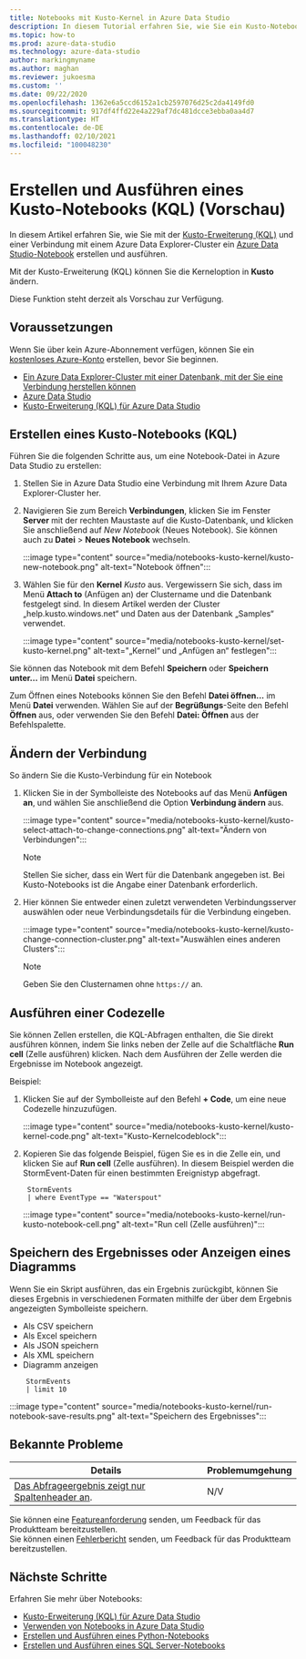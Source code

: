 ```yaml
---
title: Notebooks mit Kusto-Kernel in Azure Data Studio
description: In diesem Tutorial erfahren Sie, wie Sie ein Kusto-Notebook erstellen und ausführen.
ms.topic: how-to
ms.prod: azure-data-studio
ms.technology: azure-data-studio
author: markingmyname
ms.author: maghan
ms.reviewer: jukoesma
ms.custom: ''
ms.date: 09/22/2020
ms.openlocfilehash: 1362e6a5ccd6152a1cb2597076d25c2da4149fd0
ms.sourcegitcommit: 917df4ffd22e4a229af7dc481dcce3ebba0aa4d7
ms.translationtype: HT
ms.contentlocale: de-DE
ms.lasthandoff: 02/10/2021
ms.locfileid: "100048230"
---
```

# <a name="create-and-run-a-kusto-kql-notebook-preview"></a>Erstellen und Ausführen eines Kusto-Notebooks (KQL) (Vorschau)

In diesem Artikel erfahren Sie, wie Sie mit der [Kusto-Erweiterung (KQL)](../extensions/kusto-extension.md) und einer Verbindung mit einem Azure Data Explorer-Cluster ein [Azure Data Studio-Notebook](./notebooks-guidance.md) erstellen und ausführen.

Mit der Kusto-Erweiterung (KQL) können Sie die Kerneloption in **Kusto** ändern.

Diese Funktion steht derzeit als Vorschau zur Verfügung.

## <a name="prerequisites"></a>Voraussetzungen

Wenn Sie über kein Azure-Abonnement verfügen, können Sie ein [kostenloses Azure-Konto](https://azure.microsoft.com/free/) erstellen, bevor Sie beginnen.

- [Ein Azure Data Explorer-Cluster mit einer Datenbank, mit der Sie eine Verbindung herstellen können](/azure/data-explorer/create-cluster-database-portal)
- [Azure Data Studio](../download-azure-data-studio.md)
- [Kusto-Erweiterung (KQL) für Azure Data Studio](../extensions/kusto-extension.md)

## <a name="create-a-kusto-kql-notebook"></a>Erstellen eines Kusto-Notebooks (KQL)

Führen Sie die folgenden Schritte aus, um eine Notebook-Datei in Azure Data Studio zu erstellen:

1. Stellen Sie in Azure Data Studio eine Verbindung mit Ihrem Azure Data Explorer-Cluster her.

2. Navigieren Sie zum Bereich **Verbindungen**, klicken Sie im Fenster **Server** mit der rechten Maustaste auf die Kusto-Datenbank, und klicken Sie anschließend auf *New Notebook* (Neues Notebook). Sie können auch zu **Datei** > **Neues Notebook** wechseln.

   :::image type="content" source="media/notebooks-kusto-kernel/kusto-new-notebook.png" alt-text="Notebook öffnen":::

3. Wählen Sie für den **Kernel** *Kusto* aus. Vergewissern Sie sich, dass im Menü **Attach to** (Anfügen an) der Clustername und die Datenbank festgelegt sind. In diesem Artikel werden der Cluster „help.kusto.windows.net“ und Daten aus der Datenbank „Samples“ verwendet.

   :::image type="content" source="media/notebooks-kusto-kernel/set-kusto-kernel.png" alt-text="„Kernel“ und „Anfügen an“ festlegen":::

Sie können das Notebook mit dem Befehl **Speichern** oder **Speichern unter...** im Menü **Datei** speichern.

Zum Öffnen eines Notebooks können Sie den Befehl **Datei öffnen...** im Menü **Datei** verwenden. Wählen Sie auf der **Begrüßungs**-Seite den Befehl **Öffnen** aus, oder verwenden Sie den Befehl **Datei: Öffnen** aus der Befehlspalette.

## <a name="change-the-connection"></a>Ändern der Verbindung

So ändern Sie die Kusto-Verbindung für ein Notebook

1. Klicken Sie in der Symbolleiste des Notebooks auf das Menü **Anfügen an**, und wählen Sie anschließend die Option **Verbindung ändern** aus.

   :::image type="content" source="media/notebooks-kusto-kernel/kusto-select-attach-to-change-connections.png" alt-text="Ändern von Verbindungen":::

   > [!Note]
   > Stellen Sie sicher, dass ein Wert für die Datenbank angegeben ist. Bei Kusto-Notebooks ist die Angabe einer Datenbank erforderlich.

2. Hier können Sie entweder einen zuletzt verwendeten Verbindungsserver auswählen oder neue Verbindungsdetails für die Verbindung eingeben.

   :::image type="content" source="media/notebooks-kusto-kernel/kusto-change-connection-cluster.png" alt-text="Auswählen eines anderen Clusters":::

   > [!Note]
   > Geben Sie den Clusternamen ohne `https://` an.

## <a name="run-a-code-cell"></a>Ausführen einer Codezelle

Sie können Zellen erstellen, die KQL-Abfragen enthalten, die Sie direkt ausführen können, indem Sie links neben der Zelle auf die Schaltfläche **Run cell** (Zelle ausführen) klicken. Nach dem Ausführen der Zelle werden die Ergebnisse im Notebook angezeigt.

Beispiel:

1. Klicken Sie auf der Symbolleiste auf den Befehl **+ Code**, um eine neue Codezelle hinzuzufügen.

   :::image type="content" source="media/notebooks-kusto-kernel/kusto-kernel-code.png" alt-text="Kusto-Kernelcodeblock":::

2. Kopieren Sie das folgende Beispiel, fügen Sie es in die Zelle ein, und klicken Sie auf **Run cell** (Zelle ausführen). In diesem Beispiel werden die StormEvent-Daten für einen bestimmten Ereignistyp abgefragt.

   ```kusto
    StormEvents
    | where EventType == "Waterspout"
   ```

   :::image type="content" source="media/notebooks-kusto-kernel/run-kusto-notebook-cell.png" alt-text="Run cell (Zelle ausführen)":::

## <a name="save-the-result-or-show-chart"></a>Speichern des Ergebnisses oder Anzeigen eines Diagramms

Wenn Sie ein Skript ausführen, das ein Ergebnis zurückgibt, können Sie dieses Ergebnis in verschiedenen Formaten mithilfe der über dem Ergebnis angezeigten Symbolleiste speichern.

- Als CSV speichern
- Als Excel speichern
- Als JSON speichern
- Als XML speichern
- Diagramm anzeigen

```kusto
    StormEvents
    | limit 10
```

:::image type="content" source="media/notebooks-kusto-kernel/run-notebook-save-results.png" alt-text="Speichern des Ergebnisses":::

## <a name="known-issues"></a>Bekannte Probleme

| Details | Problemumgehung |
|---------|------------|
| [Das Abfrageergebnis zeigt nur Spaltenheader an](https://github.com/microsoft/azuredatastudio/issues/12565). | N/V |

Sie können eine [Featureanforderung](https://github.com/microsoft/azuredatastudio/issues/new?assignees=&labels=&template=feature_request.md&title=) senden, um Feedback für das Produktteam bereitzustellen.  
Sie können einen [Fehlerbericht](https://github.com/microsoft/azuredatastudio/issues/new?assignees=&labels=&template=bug_report.md&title=) senden, um Feedback für das Produktteam bereitzustellen.

## <a name="next-steps"></a>Nächste Schritte

Erfahren Sie mehr über Notebooks:

- [Kusto-Erweiterung (KQL) für Azure Data Studio](../extensions/kusto-extension.md)
- [Verwenden von Notebooks in Azure Data Studio](./notebooks-guidance.md)
- [Erstellen und Ausführen eines Python-Notebooks](./notebooks-python-kernel.md)
- [Erstellen und Ausführen eines SQL Server-Notebooks](./notebooks-sql-kernel.md)